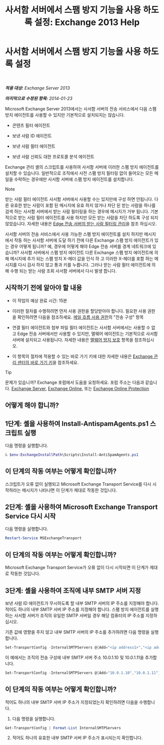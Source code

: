 ﻿---
title: '사서함 서버에서 스팸 방지 기능을 사용 하도록 설정: Exchange 2013 Help'
TOCTitle: 사서함 서버에서 스팸 방지 기능을 사용 하도록 설정
ms:assetid: 59d22c5e-64bc-4879-8ad1-364862b6ba11
ms:mtpsurl: https://technet.microsoft.com/ko-kr/library/Bb201691(v=EXCHG.150)
ms:contentKeyID: 50483178
ms.date: 05/22/2018
mtps_version: v=EXCHG.150
ms.translationtype: MT
---

# 사서함 서버에서 스팸 방지 기능을 사용 하도록 설정

 

_**적용 대상:** Exchange Server 2013_

_**마지막으로 수정된 항목:** 2014-01-23_

Microsoft Exchange Server 2013에서는 사서함 서버의 전송 서비스에서 다음 스팸 방지 에이전트를 사용할 수 있지만 기본적으로 설치되지는 않습니다.

  - 콘텐츠 필터 에이전트

  - 보낸 사람 ID 에이전트

  - 보낸 사람 필터 에이전트

  - 보낸 사람 신뢰도 대한 프로토콜 분석 에이전트

Exchange 관리 셸의 스크립트를 사용하여 사서함 서버에 이러한 스팸 방지 에이전트를 설치할 수 있습니다. 일반적으로 조직에서 사전 스팸 방지 필터링 없이 들어오는 모든 메일을 수락하는 경우에만 사서함 서버에 스팸 방지 에이전트를 설치합니다.


> [!NOTE]
> 받는 사람 필터 에이전트 사서함 서버에서 사용할 수는 있지만에 구성 하면 안됩니다. 다른 유효한 받는 사람이 포함 된 메시지에 유효 하지 않거나 차단 된 받는 사람을 하나를 검색 하는 사서함 서버에서 받는 사람 필터링을 하는 경우에 메시지가 거부 됩니다. 기본적으로 받는 사람 필터 에이전트를 사용 하지만 모든 받는 사람을 차단 하도록 구성 되지 않았습니다. 자세한 내용은 <A href="manage-recipient-filtering-on-edge-transport-servers-exchange-2013-help.md">Edge 전송 서버의 받는 사람 필터링 관리</A>을 참조 하십시오.



사서함 서버의 전송 서비스에서 사용 가능한 스팸 방지 에이전트를 설치 하지만 메시지에서 작동 하는 사서함 서버에 도달 하기 전에 다른 Exchange 스팸 방지 에이전트가 있는 경우 어떻게 됩니까? 예, 경우에 어떻게 해야 Edge 전송 서버를 경계 네트워크에 있습니까? 사서함 서버에서 스팸 방지 에이전트 다른 Exchange 스팸 방지 에이전트에 의해 메시지에 추가 되는 스팸 방지 X-헤더 값을 인식 하 고 이러한 X-헤더를 포함 하는 메시지를 다시 검사 하지 않고 통과 키를 누릅니다. 그러나 받는 사람 필터 에이전트에 의해 수행 되는 받는 사람 조회 사서함 서버에서 다시 발생 합니다.

## 시작하기 전에 알아야 할 내용

  - 이 작업의 예상 완료 시간: 15분

  - 이러한 절차를 수행하려면 먼저 사용 권한을 할당받아야 합니다. 필요한 사용 권한을 확인하려면 다음을 참조하세요. [메일 흐름 사용 권한](mail-flow-permissions-exchange-2013-help.md)의 "전송 구성" 항목

  - 연결 필터 에이전트와 첨부 파일 필터 에이전트는 사서함 서버에서는 사용할 수 없고 Edge 전송 서버에서만 사용할 수 있지만, 맬웨어 에이전트는 기본적으로 사서함 서버에 설치되고 사용됩니다. 자세한 내용은 [맬웨어 방지 보호](anti-malware-protection-exchange-2013-help.md) 항목을 참조하십시오.

  - 이 항목의 절차에 적용할 수 있는 바로 가기 키에 대한 자세한 내용은 [Exchange 관리 센터의 바로 가기 키](keyboard-shortcuts-in-the-exchange-admin-center-exchange-online-protection-help.md)을 참조하세요.


> [!TIP]
> 문제가 있습니까? Exchange 포럼에서 도움을 요청하세요. 포럼 주소는 다음과 같습니다. <A href="https://go.microsoft.com/fwlink/p/?linkid=60612">Exchange Server</A>, <A href="https://go.microsoft.com/fwlink/p/?linkid=267542">Exchange Online</A>, 또는 <A href="https://go.microsoft.com/fwlink/p/?linkid=285351">Exchange Online Protection</A>



## 어떻게 해야 합니까?

## 1단계: 셸을 사용하여 Install-AntispamAgents.ps1 스크립트 실행

다음 명령을 실행합니다.

```powershell
& $env:ExchangeInstallPath\Scripts\Install-AntiSpamAgents.ps1
```

## 이 단계의 작동 여부는 어떻게 확인합니까?

스크립트가 오류 없이 실행되고 Microsoft Exchange Transport Service를 다시 시작하라는 메시지가 나타나면 이 단계가 제대로 작동한 것입니다.

## 2단계: 셸을 사용하여 Microsoft Exchange Transport Service 다시 시작

다음 명령을 실행합니다.

```powershell
Restart-Service MSExchangeTransport
```

## 이 단계의 작동 여부는 어떻게 확인합니까?

Microsoft Exchange Transport Service가 오류 없이 다시 시작되면 이 단계가 제대로 작동한 것입니다.

## 3단계: 셸을 사용하여 조직에 내부 SMTP 서버 지정

보낸 사람 ID 에이전트가 무시하도록 할 내부 SMTP 서버의 IP 주소를 지정해야 합니다. 적어도 하나의 내부 SMTP 서버 IP 주소를 지정해야 합니다. 스팸 방지 에이전트를 실행하는 사서함 서버가 조직의 유일한 SMTP 서버일 경우 해당 컴퓨터의 IP 주소를 지정하십시오.

기존 값에 영향을 주지 않고 내부 SMTP 서버의 IP 주소를 추가하려면 다음 명령을 실행합니다.

```powershell
Set-TransportConfig -InternalSMTPServers @{Add="<ip address1>","<ip address2>"...}
```

이 예에서는 조직의 전송 구성에 내부 SMTP 서버 주소 10.0.1.10 및 10.0.1.11을 추가합니다.

```powershell
Set-TransportConfig -InternalSMTPServers @{Add="10.0.1.10","10.0.1.11"}
```

## 이 단계의 작동 여부는 어떻게 확인합니까?

적어도 하나의 내부 SMTP 서버 IP 주소가 지정되었는지 확인하려면 다음을 수행합니다.

1.  다음 명령을 실행합니다.
    
  ```powershell
  Get-TransportConfig | Format-List InternalSMTPServers
  ```

2.  적어도 하나의 유효한 내부 SMTP 서버 IP 주소가 표시되는지 확인합니다.


